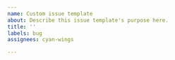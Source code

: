 ```yaml
---
name: Custom issue template
about: Describe this issue template's purpose here.
title: ''
labels: bug
assignees: cyan-wings

---
```



